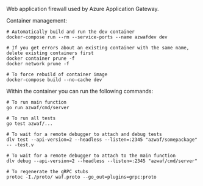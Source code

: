 Web application firewall used by Azure Application Gateway.

Container management:
```
# Automatically build and run the dev container
docker-compose run --rm --service-ports --name azwafdev dev

# If you get errors about an existing container with the same name, delete existing containers first
docker container prune -f
docker network prune -f

# To force rebuild of container image
docker-compose build --no-cache dev
```

Within the container you can run the following commands:
```
# To run main function
go run azwaf/cmd/server

# To run all tests
go test azwaf/...

# To wait for a remote debugger to attach and debug tests
dlv test --api-version=2 --headless --listen=:2345 "azwaf/somepackage" -- -test.v

# To wait for a remote debugger to attach to the main function
dlv debug --api-version=2 --headless --listen=:2345 "azwaf/cmd/server"

# To regenerate the gRPC stubs
protoc -I./proto/ waf.proto --go_out=plugins=grpc:proto
```
